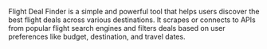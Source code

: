 Flight Deal Finder is a simple and powerful tool that helps users discover the best flight deals across various destinations. It scrapes or connects to APIs from popular flight search engines and filters deals based on user preferences like budget, destination, and travel dates.
